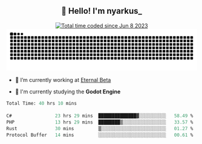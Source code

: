 <h2 align="center">👋 Hello! I'm nyarkus_</h2>
<p align="center">
  <a href="https://wakatime.com/@8f9aa332-6725-4e00-a5d9-b2317a4b74a6">
    <img src="https://wakatime.com/badge/user/8f9aa332-6725-4e00-a5d9-b2317a4b74a6.svg" alt="Total time coded since Jun 8 2023" />
  </a>
  <br>
  <img src = "https://github.com/nyarkus/nyarkus/blob/output/github-snake-dark.svg">
</p>

- 🔭 I’m currently working at [Eternal Beta](https://github.com/Kacianoki/Eternal-Beta)
<!--- 💬 Ask me about **nothing :<**-->
- 🌱 I'm currently studying the **Godot Engine**

<!--START_SECTION:waka-->

```fs
Total Time: 40 hrs 10 mins

C#                23 hrs 29 mins  ██████████████▓░░░░░░░░░░   58.49 %
PHP               13 hrs 29 mins  ████████▒░░░░░░░░░░░░░░░░   33.57 %
Rust              30 mins         ▒░░░░░░░░░░░░░░░░░░░░░░░░   01.27 %
Protocol Buffer   14 mins         ░░░░░░░░░░░░░░░░░░░░░░░░░   00.61 %
```

<!--END_SECTION:waka-->
